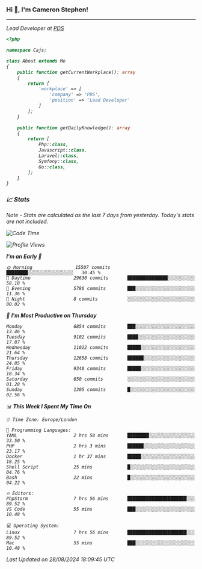 ### Hi 👋, I'm Cameron Stephen!
<hr>
<p><em>Lead Developer at <a href="https://prindatasolutions.co.uk">PDS</a></p>


```php
<?php

namespace Cajs;

class About extends Me
{
    public function getCurrentWorkplace(): array
    {
        return [
            'workplace' => [
                'company' => 'PDS',
                'position' => 'Lead Developer'
            ]
        ];
    }

    public function getDailyKnowledge(): array
    {
        return [
            Php::class,
            Javascript::class,
            Laravel::class,
            Symfony::class,
            Go::class,
        ];
    }
}
```

### 📈 Stats
<p><em>Note - Stats are calculated as the last 7 days from yesterday. Today's stats are not included.</em></p>


<!--START_SECTION:waka-->
![Code Time](http://img.shields.io/badge/Code%20Time-3%2C923%20hrs%2023%20mins-blue)

![Profile Views](http://img.shields.io/badge/Profile%20Views-0-blue)

**I'm an Early 🐤** 

```text
🌞 Morning                15507 commits       ████████░░░░░░░░░░░░░░░░░   30.45 % 
🌆 Daytime                29630 commits       ███████████████░░░░░░░░░░   58.18 % 
🌃 Evening                5786 commits        ███░░░░░░░░░░░░░░░░░░░░░░   11.36 % 
🌙 Night                  8 commits           ░░░░░░░░░░░░░░░░░░░░░░░░░   00.02 % 
```
📅 **I'm Most Productive on Thursday** 

```text
Monday                   6854 commits        ███░░░░░░░░░░░░░░░░░░░░░░   13.46 % 
Tuesday                  9102 commits        ████░░░░░░░░░░░░░░░░░░░░░   17.87 % 
Wednesday                11022 commits       █████░░░░░░░░░░░░░░░░░░░░   21.64 % 
Thursday                 12658 commits       ██████░░░░░░░░░░░░░░░░░░░   24.85 % 
Friday                   9340 commits        █████░░░░░░░░░░░░░░░░░░░░   18.34 % 
Saturday                 650 commits         ░░░░░░░░░░░░░░░░░░░░░░░░░   01.28 % 
Sunday                   1305 commits        █░░░░░░░░░░░░░░░░░░░░░░░░   02.56 % 
```


📊 **This Week I Spent My Time On** 

```text
🕑︎ Time Zone: Europe/London

💬 Programming Languages: 
YAML                     2 hrs 58 mins       ████████░░░░░░░░░░░░░░░░░   33.50 % 
PHP                      2 hrs 3 mins        ██████░░░░░░░░░░░░░░░░░░░   23.17 % 
Docker                   1 hr 37 mins        █████░░░░░░░░░░░░░░░░░░░░   18.25 % 
Shell Script             25 mins             █░░░░░░░░░░░░░░░░░░░░░░░░   04.76 % 
Bash                     22 mins             █░░░░░░░░░░░░░░░░░░░░░░░░   04.22 % 

🔥 Editors: 
PhpStorm                 7 hrs 56 mins       ██████████████████████░░░   89.52 % 
VS Code                  55 mins             ███░░░░░░░░░░░░░░░░░░░░░░   10.48 % 

💻 Operating System: 
Linux                    7 hrs 56 mins       ██████████████████████░░░   89.52 % 
Mac                      55 mins             ███░░░░░░░░░░░░░░░░░░░░░░   10.48 % 
```


 Last Updated on 28/08/2024 18:09:45 UTC
<!--END_SECTION:waka-->
